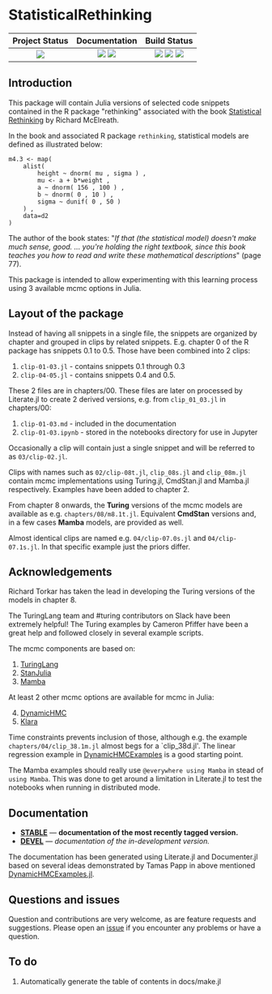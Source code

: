 # StatisticalRethinking


| **Project Status**                                                               |  **Documentation**                                                               | **Build Status**                                                                                |
|:-------------------------------------------------------------------------------:|:-------------------------------------------------------------------------------:|:-----------------------------------------------------------------------------------------------:|
|![][project-status-img] | [![][docs-stable-img]][docs-stable-url] [![][docs-dev-img]][docs-dev-url] | [![][travis-img]][travis-url] [![][appveyor-img]][appveyor-url] [![][codecov-img]][codecov-url] |

## Introduction

This package will contain Julia versions of selected code snippets contained in the R package "rethinking" associated with the book [Statistical Rethinking](https://xcelab.net/rm/statistical-rethinking/) by Richard McElreath.

In the book and associated R package `rethinking`, statistical models are defined as illustrated below:

```
m4.3 <- map(
    alist(
        height ~ dnorm( mu , sigma ) ,
        mu <- a + b*weight ,
        a ~ dnorm( 156 , 100 ) ,
        b ~ dnorm( 0 , 10 ) ,
        sigma ~ dunif( 0 , 50 )
    ) ,
    data=d2
)
```

The author of the book states: "*If that (the statistical model) doesn't make much sense, good. ... you're holding the right textbook, since this book teaches you how to read and write these mathematical descriptions*" (page 77).

This package is intended to allow experimenting with this learning process using 3 available mcmc options in Julia.

## Layout of the package

Instead of having all snippets in a single file, the snippets are organized by chapter and grouped in clips by related snippets. E.g. chapter 0 of the R package has snippets 0.1 to 0.5. Those have been combined into 2 clips:

1. `clip-01-03.jl` - contains snippets 0.1 through 0.3
2. `clip-04-05.jl` - contains snippets 0.4 and 0.5.

These 2 files are in chapters/00. These files are later on processed by Literate.jl to create 2 derived versions, e.g. from `clip_01_03.jl` in chapters/00:

1. `clip-01-03.md` - included in the documentation
2. `clip-01-03.ipynb` - stored in the notebooks directory for use in Jupyter

Occasionally a clip will contain just a single snippet and will be referred to as `03/clip-02.jl`. 

Clips with names such as `02/clip-08t.jl`, `clip_08s.jl` and `clip_08m.jl` contain mcmc implementations using Turing.jl, CmdStan.jl and Mamba.jl respectively. Examples have been added to chapter 2.

From chapter 8 onwards, the **Turing** versions of the mcmc models are available as e.g. `chapters/08/m8.1t.jl`. Equivalent **CmdStan** versions and, in a few cases **Mamba** models, are provided as well.

Almost identical clips are named e.g. `04/clip-07.0s.jl` and `04/clip-07.1s.jl`. In that specific example just the priors differ.

## Acknowledgements

Richard Torkar has taken the lead in developing the Turing versions of the models in chapter 8. 

The TuringLang team and #turing contributors on Slack have been extremely helpful! The Turing examples by Cameron Pfiffer have been a great help and followed closely in several example scripts. 

The mcmc components are based on:

1. [TuringLang](https://github.com/TuringLang)
2. [StanJulia](https://github.com/StanJulia)
3. [Mamba](https://github.com/brian-j-smith/Mamba.jl)

At least 2 other mcmc options are available for mcmc in Julia:

4. [DynamicHMC](https://github.com/tpapp/DynamicHMC.jl)
5. [Klara](https://github.com/JuliaStats/Klara.jl)

Time constraints prevents inclusion of those, although e.g. the example `chapters/04/clip_38.1m.jl` almost begs for a `clip_38d.jl'. The linear regression example in [DynamicHMCExamples](https://tpapp.github.io/DynamicHMCExamples.jl/latest/example_linear_regression/) is a good starting point.

The Mamba examples should really use `@everywhere using Mamba` in stead of `using Mamba`. This was done to get around a limitation in Literate.jl to test the notebooks when running in distributed mode.

## Documentation

- [**STABLE**][docs-stable-url] &mdash; **documentation of the most recently tagged version.**
- [**DEVEL**][docs-dev-url] &mdash; *documentation of the in-development version.*

The  documentation has been generated using Literate.jl and Documenter.jl based on several ideas demonstrated by Tamas Papp in above mentioned  [DynamicHMCExamples.jl](https://tpapp.github.io/DynamicHMCExamples.jl).

## Questions and issues

Question and contributions are very welcome, as are feature requests and suggestions. Please open an [issue][issues-url] if you encounter any problems or have a question.

## To do

1. Automatically generate the table of contents in docs/make.jl


[docs-dev-img]: https://img.shields.io/badge/docs-dev-blue.svg
[docs-dev-url]: https://stanjulia.github.io/StatisticalRethinking.jl/latest

[docs-stable-img]: https://img.shields.io/badge/docs-stable-blue.svg
[docs-stable-url]: https://stanjulia.github.io/StatisticalRethinking.jl/stable

[travis-img]: https://travis-ci.org/StanJulia/StatisticalRethinking.jl.svg?branch=master
[travis-url]: https://travis-ci.org/StanJulia/StatisticalRethinking.jl

[appveyor-img]: https://ci.appveyor.com/api/projects/status/whhifxtx8jb2208f?svg=true
[appveyor-url]: https://ci.appveyor.com/project/StanJulia/StatisticalRethinking-jl

[codecov-img]: https://codecov.io/gh/StanJulia/StatisticalRethinking.jl/branch/master/graph/badge.svg
[codecov-url]: https://codecov.io/gh/StanJulia/StatisticalRethinking.jl

[issues-url]: https://github.com/StanJulia/StatisticalRethinking.jl/issues

[project-status-img]: https://img.shields.io/badge/lifecycle-wip-orange.svg

